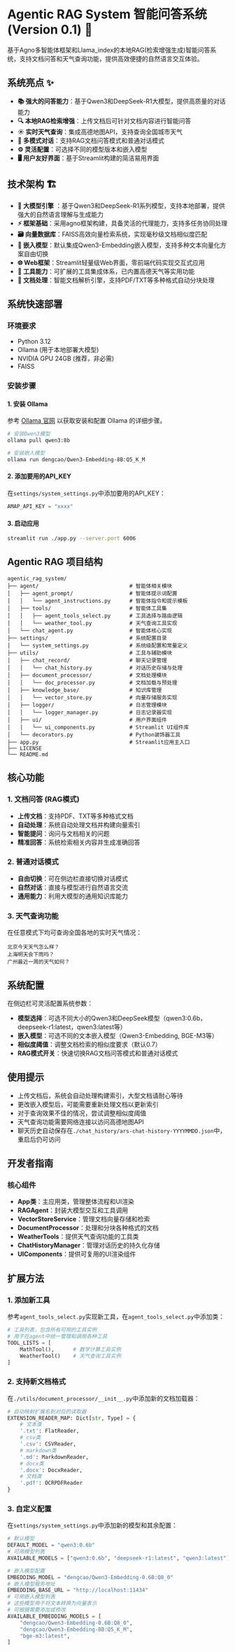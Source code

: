 # Agentic RAG System 智能问答系统(Version 0.1) 🤖

基于Agno多智能体框架和Llama_index的本地RAG(检索增强生成)智能问答系统，支持文档问答和天气查询功能，提供高效便捷的自然语言交互体验。

## 系统亮点 ✨

- **📚 强大的问答能力**：基于Qwen3和DeepSeek-R1大模型，提供高质量的对话能力
- **🔍 本地RAG检索增强**：上传文档后可针对文档内容进行智能问答
- **☀️ 实时天气查询**：集成高德地图API，支持查询全国城市天气
- **💬 多模式对话**：支持RAG文档问答模式和普通对话模式
- **⚙️ 灵活配置**：可选择不同的模型版本和嵌入模型
- **🖥️ 用户友好界面**：基于Streamlit构建的简洁易用界面

## 技术架构 🏗️

- **🧠 大模型引擎** ：基于Qwen3和DeepSeek-R1系列模型，支持本地部署，提供强大的自然语言理解与生成能力  
- **⚡ 框架基础**：采用agno框架构建，具备灵活的代理能力，支持多任务协同处理  
- **🗃️ 向量数据库**：FAISS高效向量检索系统，实现毫秒级文档相似度匹配  
- **🔢 嵌入模型**：默认集成Qwen3-Embedding嵌入模型，支持多种文本向量化方案自由切换  
- **🌐 Web框架**：Streamlit轻量级Web界面，零前端代码实现交互式应用  
- **🧰 工具能力**：可扩展的工具集成体系，已内置高德天气等实用功能  
- **📄 文档处理**：智能文档解析引擎，支持PDF/TXT等多种格式自动分块处理  

## 系统快速部署

### 环境要求

- Python 3.12
- Ollama (用于本地部署大模型)
- NVIDIA GPU 24GB (推荐，非必需)
- FAISS

### 安装步骤

#### 1. 安装 Ollama

参考 [Ollama 官网](https://ollama.com/) 以获取安装和配置 Ollama 的详细步骤。

```bash
# 安装Qwen3模型
ollama pull qwen3:8b

# 安装嵌入模型
ollama run dengcao/Qwen3-Embedding-8B:Q5_K_M
```

#### 2. 添加要用的API_KEY

在`settings/system_settings.py`中添加要用的API_KEY：

```python
AMAP_API_KEY = "xxxx"
```

#### 3. 启动应用

```bash
streamlit run ./app.py --server.port 6006
```

## Agentic RAG 项目结构

```
agentic_rag_system/
├── agent/                             # 智能体相关模块
│   ├── agent_prompt/                  # 智能体提示词配置
│   │   └── agent_instructions.py      # 智能体指令和提示模板
│   ├── tools/                         # 智能体工具集
│   │   ├── agent_tools_select.py      # 工具选择与路由逻辑
│   │   └── weather_tool.py            # 天气查询工具实现
│   └── chat_agent.py                  # 智能体核心实现
├── settings/                          # 系统配置目录
│   └── system_settings.py             # 系统级配置和常量定义
├── utils/                             # 工具与辅助模块
│   ├── chat_record/                   # 聊天记录管理
│   │   └── chat_history.py            # 对话历史存储与处理
│   ├── document_processor/            # 文档处理模块
│   │   └── doc_processor.py           # 文档加载与预处理
│   ├── knowledge_base/                # 知识库管理
│   │   └── vector_store.py            # 向量存储服务实现
│   ├── logger/                        # 日志管理模块
│   │   └── logger_manager.py          # 日志记录器实现
│   ├── ui/                            # 用户界面组件
│   │   └── ui_components.py           # Streamlit UI组件库
│   └── decorators.py                  # Python装饰器工具
├── app.py                             # Streamlit应用主入口
├── LICENSE
└── README.md
```

## 核心功能

### 1. 文档问答 (RAG模式)

- **上传文档**：支持PDF、TXT等多种格式文档  
- **自动处理**：系统自动处理文档并构建向量索引  
- **智能提问**：询问与文档相关的问题  
- **精准回答**：系统检索相关内容并生成准确回答  

### 2. 普通对话模式

- **自由切换**：可在侧边栏直接切换对话模式  
- **自然对话**：直接与模型进行自然语言交流  
- **通用能力**：利用大模型的通用知识库能力  

### 3. 天气查询功能

在任意模式下均可查询全国各地的实时天气情况：

```text
北京今天天气怎么样？
上海明天会下雨吗？
广州最近一周的天气如何？
```

## 系统配置

在侧边栏可灵活配置系统参数：

- **模型选择**：可选不同大小的Qwen3和DeepSeek模型（qwen3:0.6b，deepseek-r1:latest，qwen3:latest等）  
- **嵌入模型**：可选不同的文本嵌入模型（Qwen3-Embedding, BGE-M3等）  
- **相似度阈值**：调整文档检索的相似度要求（默认0.7）  
- **RAG模式开关**：快速切换RAG文档问答模式和普通对话模式  

## 使用提示

- 上传文档后，系统会自动处理构建索引，大型文档请耐心等待  
- 更改嵌入模型后，可能需要重新处理文档以更新索引  
- 对于查询效果不佳的情况，尝试调整相似度阈值  
- 天气查询功能需要网络连接以访问高德地图API  
- 聊天历史自动保存在`./chat_history/ars-chat-history-YYYYMMDD.json`中，重启后仍可访问  

## 开发者指南

### 核心组件

- **App类**：主应用类，管理整体流程和UI渲染  
- **RAGAgent**：封装大模型交互和工具调用  
- **VectorStoreService**：管理文档向量存储和检索  
- **DocumentProcessor**：处理和分块各种格式的文档  
- **WeatherTools**：提供天气查询功能的工具类  
- **ChatHistoryManager**：管理对话历史的持久化存储  
- **UIComponents**：提供可复用的UI渲染组件 

## 扩展方法

### 1. 添加新工具

参考`agent_tools_select.py`实现新工具，在`agent_tools_select.py`中添加类：

```python
# 工具列表，包含所有可用的工具实例
# 用于在agent中统一管理和调用各种工具
TOOL_LISTS = [
    MathTool(),      # 数学计算工具实例
    WeatherTool()    # 天气查询工具实例
]
```

### 2. 支持新文档格式

在`./utils/document_processor/__init__.py`中添加新的文档加载器：

```python
# 自动映射扩展名到对应的读取器
EXTENSION_READER_MAP: Dict[str, Type] = {
    # 文本类
    '.txt': FlatReader,
    # csv类
    '.csv': CSVReader,
    # markdown类
    '.md': MarkdownReader,
    # docx类
    '.docx': DocxReader,
    # 文档类
    '.pdf': OCRPDFReader
}
```

### 3. 自定义配置

在`settings/system_settings.py`中添加新的模型和其余配置：
```python
# 默认模型
DEFAULT_MODEL = "qwen3:0.6b"
# 可用模型列表
AVAILABLE_MODELS = ["qwen3:0.6b", "deepseek-r1:latest", "qwen3:latest"]

# 嵌入模型配置
EMBEDDING_MODEL = "dengcao/Qwen3-Embedding-0.6B:Q8_0"
# 嵌入模型服务地址
EMBEDDING_BASE_URL = "http://localhost:11434"
# 可用嵌入模型列表
# 这些模型用于将文本转换为向量表示
# 可根据需要添加或修改
AVAILABLE_EMBEDDING_MODELS = [
    "dengcao/Qwen3-Embedding-0.6B:Q8_0",
    "dengcao/Qwen3-Embedding-8B:Q5_K_M",
    "bge-m3:latest",
]
```

